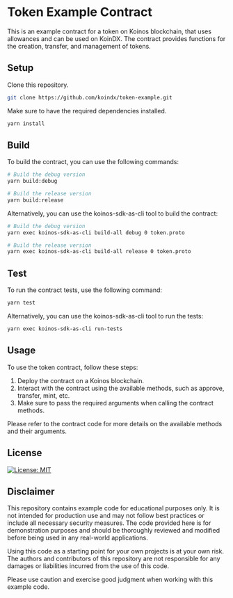 # Token Example Contract

This is an example contract for a token on Koinos blockchain, that uses allowances and can be used on KoinDX. The contract provides functions for the creation, transfer, and management of tokens.

## Setup

Clone this repository.

```sh
git clone https://github.com/koindx/token-example.git
```

Make sure to have the required dependencies installed.

```sh
yarn install 
```

## Build

To build the contract, you can use the following commands:

```sh
# Build the debug version
yarn build:debug

# Build the release version
yarn build:release
```

Alternatively, you can use the koinos-sdk-as-cli tool to build the contract:

```sh
# Build the debug version
yarn exec koinos-sdk-as-cli build-all debug 0 token.proto

# Build the release version
yarn exec koinos-sdk-as-cli build-all release 0 token.proto
```

## Test

To run the contract tests, use the following command:

```sh
yarn test
```

Alternatively, you can use the koinos-sdk-as-cli tool to run the tests:

```sh
yarn exec koinos-sdk-as-cli run-tests
```

## Usage

To use the token contract, follow these steps:

1. Deploy the contract on a Koinos blockchain.
2. Interact with the contract using the available methods, such as approve, transfer, mint, etc.
3. Make sure to pass the required arguments when calling the contract methods.

Please refer to the contract code for more details on the available methods and their arguments.

## License

[![License: MIT](https://img.shields.io/badge/License-MIT-yellow.svg)](LICENSE.md)

## Disclaimer

This repository contains example code for educational purposes only. It is not intended for production use and may not follow best practices or include all necessary security measures. The code provided here is for demonstration purposes and should be thoroughly reviewed and modified before being used in any real-world applications.

Using this code as a starting point for your own projects is at your own risk. The authors and contributors of this repository are not responsible for any damages or liabilities incurred from the use of this code.

Please use caution and exercise good judgment when working with this example code.
